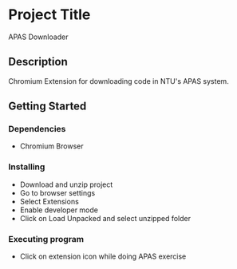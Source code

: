 # Project Title

APAS Downloader

## Description

Chromium Extension for downloading code in NTU's APAS system.

## Getting Started

### Dependencies

* Chromium Browser

### Installing

* Download and unzip project
* Go to browser settings
* Select Extensions
* Enable developer mode
* Click on Load Unpacked and select unzipped folder

### Executing program

* Click on extension icon while doing APAS exercise